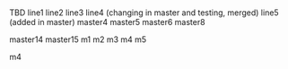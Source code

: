 #
TBD
line1
line2
line3
line4 (changing in master and testing, merged)
line5 (added in master)
master4
master5
master6
master8

master14
master15
m1
m2
m3
m4
m5

m4